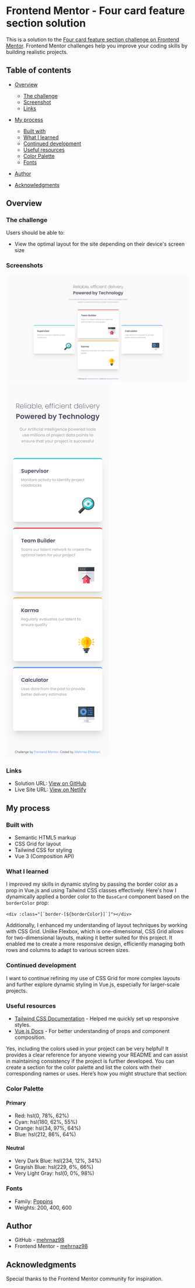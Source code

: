 # Frontend Mentor - Four card feature section solution

This is a solution to the [Four card feature section challenge on Frontend Mentor](https://www.frontendmentor.io/challenges/four-card-feature-section-weK1eFYK). Frontend Mentor challenges help you improve your coding skills by building realistic projects.

## Table of contents

- [Overview](#overview)
  - [The challenge](#the-challenge)
  - [Screenshot](#screenshot)
  - [Links](#links)
- [My process](#my-process)

  - [Built with](#built-with)
  - [What I learned](#what-i-learned)
  - [Continued development](#continued-development)
  - [Useful resources](#useful-resources)
  - [Color Palette](#color-Palette)
  - [Fonts](#fonts)

- [Author](#author)
- [Acknowledgments](#acknowledgments)

## Overview

### The challenge

Users should be able to:

- View the optimal layout for the site depending on their device's screen size

### Screenshots

![Screenshot](./src/assets/screenshots/Screenshot-1.png)
![Screenshot](./src/assets/screenshots/Screenshot-2.png)

### Links

- Solution URL: [View on GitHub](https://github.com/mehrnaz98/four-card-feature-section)
- Live Site URL: [View on Netlify](https://clever-basbousa-a8307f.netlify.app/)

## My process

### Built with

- Semantic HTML5 markup
- CSS Grid for layout
- Tailwind CSS for styling
- Vue 3 (Composition API)

### What I learned

I improved my skills in dynamic styling by passing the border color as a prop in Vue.js and using Tailwind CSS classes effectively. Here's how I dynamically applied a border color to the `BaseCard` component based on the `borderColor` prop:

```vue
<div :class="[`border-[${borderColor}]`]"></div>
```

Additionally, I enhanced my understanding of layout techniques by working with CSS Grid. Unlike Flexbox, which is one-dimensional, CSS Grid allows for two-dimensional layouts, making it better suited for this project. It enabled me to create a more responsive design, efficiently managing both rows and columns to adapt to various screen sizes.

### Continued development

I want to continue refining my use of CSS Grid for more complex layouts and further explore dynamic styling in Vue.js, especially for larger-scale projects.

### Useful resources

- [Tailwind CSS Documentation](https://tailwindcss.com/docs) - Helped me quickly set up responsive styles.
- [Vue.js Docs](https://vuejs.org) - For better understanding of props and component composition.

Yes, including the colors used in your project can be very helpful! It provides a clear reference for anyone viewing your README and can assist in maintaining consistency if the project is further developed. You can create a section for the color palette and list the colors with their corresponding names or uses. Here’s how you might structure that section:

### Color Palette

#### Primary

- Red: hsl(0, 78%, 62%)
- Cyan: hsl(180, 62%, 55%)
- Orange: hsl(34, 97%, 64%)
- Blue: hsl(212, 86%, 64%)

#### Neutral

- Very Dark Blue: hsl(234, 12%, 34%)
- Grayish Blue: hsl(229, 6%, 66%)
- Very Light Gray: hsl(0, 0%, 98%)

### Fonts

- Family: [Poppins](https://fonts.google.com/specimen/Poppins)
- Weights: 200, 400, 600

## Author

- GitHub - [mehrnaz98](https://github.com/mehrnaz98/)
- Frontend Mentor - [mehrnaz98](https://www.frontendmentor.io/profile/mehrnaz98)

## Acknowledgments

Special thanks to the Frontend Mentor community for inspiration.
